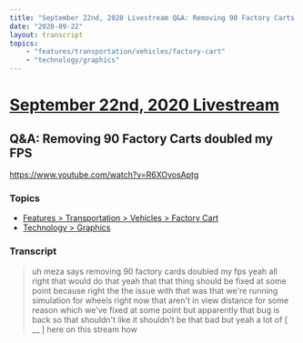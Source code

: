 ```yaml
---
title: "September 22nd, 2020 Livestream Q&A: Removing 90 Factory Carts doubled my FPS"
date: "2020-09-22"
layout: transcript
topics:
    - "features/transportation/vehicles/factory-cart"
    - "technology/graphics"
---
```

# [September 22nd, 2020 Livestream](../2020-09-22.md)
## Q&A: Removing 90 Factory Carts doubled my FPS
https://www.youtube.com/watch?v=R6XOvosAptg

### Topics
* [Features > Transportation > Vehicles > Factory Cart](../topics/features/transportation/vehicles/factory-cart.md)
* [Technology > Graphics](../topics/technology/graphics.md)

### Transcript

> uh meza says removing 90 factory cards doubled my fps yeah all right that would do that yeah that that thing should be fixed at some point because right the the issue with that was that we're running simulation for wheels right now that aren't in view distance for some reason which we've fixed at some point but apparently that bug is back so that shouldn't like it shouldn't be that bad but yeah a lot of [ __ ] here on this stream how
